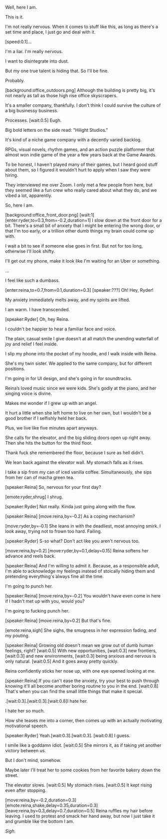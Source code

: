 Well, here I am.

This is it.

I'm not really nervous. When it comes to stuff like this, as long as there's a set time and place, I just go and deal with it.

[speed:0.1]...

I'm a liar. I'm really nervous.

I want to disintegrate into dust.

But my one true talent is hiding that. So I'll be fine.

Probably.

[background:office_outdoors.png] Although the building is pretty big, it's not nearly as tall as those high rise office skyscrapers.

It's a smaller company, thankfully. I don't think I could survive the culture of a big businessy business.

Processes. [wait:0.5] Eugh.

Big bold letters on the side read: "Hilight Studios."

It's kind of a niche game company with a decently varied backlog.

RPGs, visual novels, rhythm games, and an action puzzle platformer that almost won indie game of the year a few years back at the Game Awards.

To be honest, I haven't played many of their games, but I heard good stuff about them, so I figured it wouldn't hurt to apply when I saw they were hiring.

They interviewed me over Zoom. I only met a few people from here, but they seemed like a fun crew who really cared about what they do, and we vibed a lot, apparently.

So, here I am.

[background:office_front_door.png] [wait:1] [enter:ryder,to=0.3,from=-0.2,duration=1] I slow down at the front door for a bit. There's a small bit of anxiety that I might be entering the wrong door, or that I'm too early, or a trillion other dumb things my brain could come up with.

I wait a bit to see if someone else goes in first. But not for too long, otherwise I'll look shifty.

I'll get out my phone, make it look like I'm waiting for an Uber or something.

...

I feel like such a dumbass.

[enter:reina,to=0.7,from=0.1,duration=0.3] [speaker:???] Oh! Hey, Ryder!

My anxiety immediately melts away, and my spirits are lifted.

I am warm. I have transcended.

[speaker:Ryder] Oh, hey Reina.

I couldn't be happier to hear a familiar face and voice.

The plain, casual smile I give doesn't at all match the unending waterfall of joy and relief I feel inside.

I slip my phone into the pocket of my hoodie, and I walk inside with Reina.

She's my twin sister. We applied to the same company, but for different positions.

I'm going in for UI design, and she's going in for soundtracks.

Reina’s loved music since we were kids. She's godly at the piano, and her singing voice is divine.

Makes me wonder if I grew up with an angel.

It hurt a little when she left home to live on her own, but I wouldn't be a good brother if I selfishly held her back.

Plus, we live like five minutes apart anyways.

She calls for the elevator, and the big sliding doors open up right away. Then she hits the button for the third floor.

Thank fuck she remembered the floor, because I sure as hell didn't.

We lean back against the elevator wall. My stomach falls as it rises.

I take a sip from my can of iced vanilla coffee. Simultaneously, she sips from her can of macha green tea.

[speaker:Reina] So, nervous for your first day?

[emote:ryder,shrug] I shrug.

[speaker:Ryder] Not really. Kinda just going along with the flow.

[speaker:Reina] [move:reina,by=-0.2] As a coping mechanism?

[move:ryder,by=-0.1] She leans in with the deadliest, most annoying smirk. I look away, trying not to frown too hard. Failing.

[speaker:Ryder] S-so what? Don't act like you aren't nervous too.

[move:reina,by=0.2] [move:ryder,by=0.1,delay=0.15] Reina softens her advance and reels back.

[speaker:Reina] And I'm willing to admit it. Because, as a responsible adult, I'm able to acknowledge my feelings instead of stoically hiding them and pretending everything's always fine all the time.

I'm going to punch her.

[speaker:Reina] [move:reina,by=-0.2] You wouldn't have even come in here if I hadn't met up with you, would you?

I'm going to fucking punch her.

[speaker:Reina] [move:reina,by=0.2] But that's fine.

[emote:reina,sigh] She sighs, the smugness in her expression fading, and my pouting.

[speaker:Reina] Growing old doesn't mean we grow out of dumb human feelings, right? [wait:0.5] With new opportunities, [wait:0.3] new frontiers, [wait:0.3] and new environments, [wait:0.3] being anxious and nervous is only natural. [wait:0.5] And it goes away pretty quickly.

Reina confidently sticks her nose up, with one eye opened looking at me.

[speaker:Reina] If you can't ease the anxiety, try your best to push through knowing it'll all become another boring routine to you in the end. [wait:0.8] That's when you can find the small little things that make it special.

.[wait:0.3].[wait:0.3].[wait:0.8]I hate her.

I hate her so much.

How she teases me into a corner, then comes up with an actually motivating motivational speech.

[speaker:Ryder] Yeah.[wait:0.3].[wait:0.3]. [wait:0.8] I guess.

I smile like a goddamn idiot. [wait:0.5] She mirrors it, as if taking yet another victory between us.

But I don't mind, somehow.

Maybe later I'll treat her to some cookies from her favorite bakery down the street.

The elevator slows. [wait:0.5] My stomach rises. [wait:0.5] It kept rising even after stopping.

[move:reina,by=-0.2,duration=0.3] [emote:reina,shake,delay=0.35,duration=0.3] [leave:reina,by=0.3,delay=0.7,duration=0.5] Reina ruffles my hair before leaving. I used to protest and smack her hand away, but now I just take it and grumble like the bottom I am.

_Sigh._
